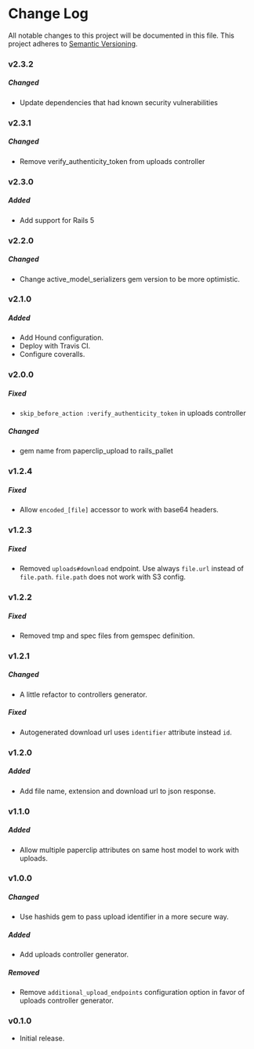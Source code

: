 # Change Log
All notable changes to this project will be documented in this file.
This project adheres to [Semantic Versioning](http://semver.org/).

### v2.3.2

##### Changed

* Update dependencies that had known security vulnerabilities

### v2.3.1

##### Changed

* Remove verify_authenticity_token from uploads controller

### v2.3.0

##### Added

* Add support for Rails 5

### v2.2.0

##### Changed

* Change active_model_serializers gem version to be more optimistic.

### v2.1.0

##### Added

* Add Hound configuration.
* Deploy with Travis CI.
* Configure coveralls.

### v2.0.0

##### Fixed

* `skip_before_action :verify_authenticity_token` in uploads controller

##### Changed

* gem name from paperclip_upload to rails_pallet

### v1.2.4

##### Fixed
* Allow `encoded_[file]` accessor to work with base64 headers.

### v1.2.3

##### Fixed

* Removed `uploads#download` endpoint. Use always `file.url` instead of `file.path`. `file.path` does not work with S3 config.

### v1.2.2

##### Fixed

* Removed tmp and spec files from gemspec definition.

### v1.2.1

##### Changed

* A little refactor to controllers generator.

##### Fixed
* Autogenerated download url uses `identifier` attribute instead `id`.

### v1.2.0

##### Added

* Add file name, extension and download url to json response.

### v1.1.0

##### Added

* Allow multiple paperclip attributes on same host model to work with uploads.

### v1.0.0

##### Changed

* Use hashids gem to pass upload identifier in a more secure way.

##### Added

* Add uploads controller generator.

##### Removed

* Remove `additional_upload_endpoints` configuration option in favor of uploads controller generator.

### v0.1.0

* Initial release.
